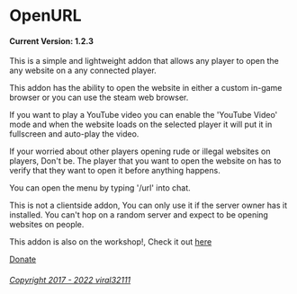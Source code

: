 OpenURL
==========
#### Current Version: 1.2.3

This is a simple and lightweight addon that allows any player to open the any website on a any connected player.

This addon has the ability to open the website in either a custom in-game browser or you can use the steam web browser.

If you want to play a YouTube video you can enable the 'YouTube Video' mode and when the website loads on the selected player it will put it in fullscreen and auto-play the video.

If your worried about other players opening rude or illegal websites on players, Don't be. The player that you want to open the website on has to verify that they want to open it before anything happens.

You can open the menu by typing '/url' into chat.

This is not a clientside addon, You can only use it if the server owner has it installed. You can't hop on a random server and expect to be opening websites on people.

This addon is also on the workshop!, Check it out [here](http://steamcommunity.com/sharedfiles/filedetails/?id=838960710)  

[Donate](https://viral32111.com/donate)

###### [Copyright 2017 - 2022 viral32111](https://github.com/viral32111/openurl/blob/master/LICENCE.txt)
